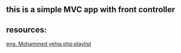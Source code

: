 ## this is a simple MVC app with front controller

## resources:

[eng. Mohammed yehia php playlist](https://www.youtube.com/playlist?list=PLrwRNJX9gLs3kkSDgCHFlpgL6qLrlHUBG)
